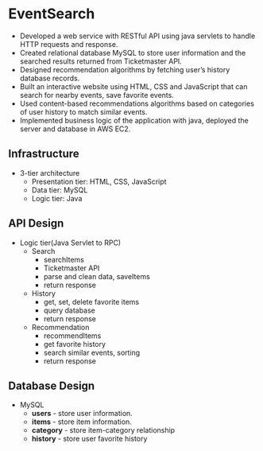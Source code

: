 # EventSearch

-	Developed a web service with RESTful API using java servlets to handle HTTP requests and response.
-	Created relational database MySQL to store user information and the searched results returned from Ticketmaster API.
-	Designed recommendation algorithms by fetching user’s history database records.
-	Built an interactive website using HTML, CSS and JavaScript that can search for nearby events, save favorite events.
-	Used content-based recommendations algorithms based on categories of user history to match similar events.
-	Implemented business logic of the application with java, deployed the server and database in AWS EC2.

## Infrastructure 

- 3-tier architecture
   * Presentation tier: HTML, CSS, JavaScript
   * Data tier: MySQL
   * Logic tier: Java

## API Design
- Logic tier(Java Servlet to RPC)
   * Search
      * searchItems
      * Ticketmaster API
      * parse and clean data, saveItems
      * return response
   * History
      * get, set, delete favorite items
      * query database
      * return response
   * Recommendation
      * recommendItems
      * get favorite history
      * search similar events, sorting
      * return response

## Database Design
- MySQL
   * **users** - store user information.
   * **items** - store item information.
   * **category** - store item-category relationship
   * **history** - store user favorite history
